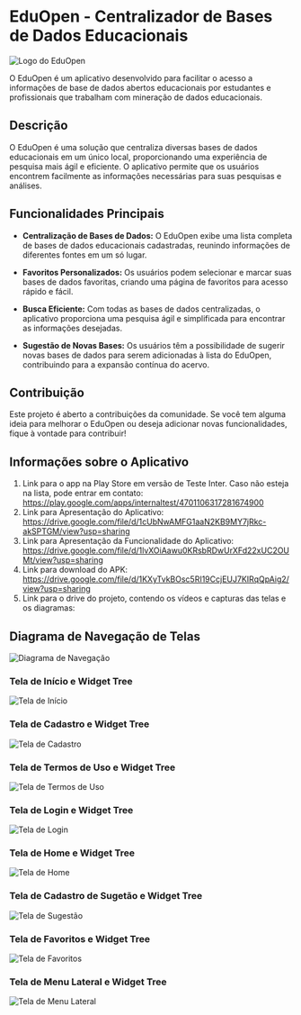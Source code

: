 # EduOpen - Centralizador de Bases de Dados Educacionais

![Logo do EduOpen](https://github.com/nefif/EduOpen/blob/main/edu_open/rep/logo%20(2).png?raw=true)

O EduOpen é um aplicativo desenvolvido para facilitar o acesso a informações de base de dados abertos educacionais por estudantes e profissionais que trabalham com mineração de dados educacionais.

## Descrição

O EduOpen é uma solução que centraliza diversas bases de dados educacionais em um único local, proporcionando uma experiência de pesquisa mais ágil e eficiente. O aplicativo permite que os usuários encontrem facilmente as informações necessárias para suas pesquisas e análises.

## Funcionalidades Principais

- **Centralização de Bases de Dados:** O EduOpen exibe uma lista completa de bases de dados educacionais cadastradas, reunindo informações de diferentes fontes em um só lugar.

- **Favoritos Personalizados:** Os usuários podem selecionar e marcar suas bases de dados favoritas, criando uma página de favoritos para acesso rápido e fácil.

- **Busca Eficiente:** Com todas as bases de dados centralizadas, o aplicativo proporciona uma pesquisa ágil e simplificada para encontrar as informações desejadas.

- **Sugestão de Novas Bases:** Os usuários têm a possibilidade de sugerir novas bases de dados para serem adicionadas à lista do EduOpen, contribuindo para a expansão contínua do acervo.


## Contribuição

Este projeto é aberto a contribuições da comunidade. Se você tem alguma ideia para melhorar o EduOpen ou deseja adicionar novas funcionalidades, fique à vontade para contribuir!

## Informações sobre o Aplicativo

1. Link para o app na Play Store em versão de Teste Inter. Caso não esteja na lista, pode entrar em contato: https://play.google.com/apps/internaltest/4701106317281674900
2. Link para Apresentação do Aplicativo: https://drive.google.com/file/d/1cUbNwAMFG1aaN2KB9MY7jRkc-akSPTGM/view?usp=sharing
3. Link para Apresentação da Funcionalidade do Aplicativo: https://drive.google.com/file/d/1lvXOiAawu0KRsbRDwUrXFd22xUC2OUMt/view?usp=sharing
4. Link para download do APK: https://drive.google.com/file/d/1KXyTvkBOsc5RI19CcjEUJ7KIRqQpAig2/view?usp=sharing
5. Link para o drive do projeto, contendo os vídeos e capturas das telas e os diagramas: 

## Diagrama de Navegação de Telas
![Diagrama de Navegação](https://github.com/nefif/EduOpen/blob/main/edu_open/rep/Fluxo_Navegacao.drawio.png?raw=true)


### Tela de Início e Widget Tree
![Tela de Início](https://raw.githubusercontent.com/nefif/EduOpen/main/edu_open/rep/01%20-%20Tela%20de%20In%C3%ADcio_Widget.png)

### Tela de Cadastro e Widget Tree
![Tela de Cadastro](https://raw.githubusercontent.com/nefif/EduOpen/main/edu_open/rep/02%20-%20Tela%20de%20Cadastro_Widget.png)

### Tela de Termos de Uso e Widget Tree
![Tela de Termos de Uso](https://raw.githubusercontent.com/nefif/EduOpen/main/edu_open/rep/03%20-%20Tela%20de%20Termos%20de%20Uso_Widget.png)

### Tela de Login e Widget Tree
![Tela de Login](https://github.com/nefif/EduOpen/blob/main/edu_open/rep/04%20-%20Tela%20de%20Login_Widget.png?raw=true)

### Tela de Home e Widget Tree
![Tela de Home](https://github.com/nefif/EduOpen/blob/main/edu_open/rep/05%20-%20Tela%20de%20Home_Widget.png?raw=true)

### Tela de Cadastro de Sugetão e Widget Tree
![Tela de Sugestão](https://github.com/nefif/EduOpen/blob/main/edu_open/rep/06%20-%20Tela%20de%20Cadastro%20de%20Sugest%C3%A3o_Tree.png?raw=true)

### Tela de Favoritos e Widget Tree
![Tela de Favoritos](https://github.com/nefif/EduOpen/blob/main/edu_open/rep/07%20-%20Tela%20de%20Favoritos_Tree.png?raw=true)

### Tela de Menu Lateral e Widget Tree
![Tela de Menu Lateral](https://github.com/nefif/EduOpen/blob/main/edu_open/rep/08%20-%20Tela%20de%20Menu%20Lateral_Widget.png?raw=true)








